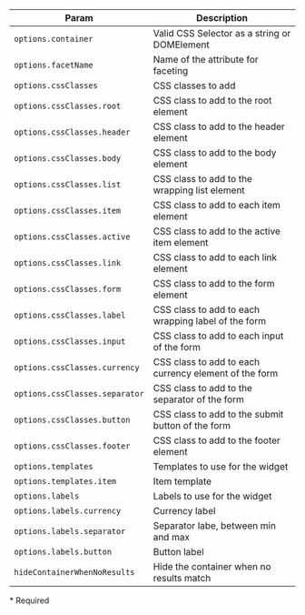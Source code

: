| Param | Description |
| --- | --- |
|  <span class='attr-required'>`options.container`</span> | Valid CSS Selector as a string or DOMElement |
|  <span class='attr-required'>`options.facetName`</span> | Name of the attribute for faceting |
|  <span class='attr-optional'>`options.cssClasses`</span> | CSS classes to add |
|  <span class='attr-optional'>`options.cssClasses.root`</span> | CSS class to add to the root element |
|  <span class='attr-optional'>`options.cssClasses.header`</span> | CSS class to add to the header element |
|  <span class='attr-optional'>`options.cssClasses.body`</span> | CSS class to add to the body element |
|  <span class='attr-optional'>`options.cssClasses.list`</span> | CSS class to add to the wrapping list element |
|  <span class='attr-optional'>`options.cssClasses.item`</span> | CSS class to add to each item element |
|  <span class='attr-optional'>`options.cssClasses.active`</span> | CSS class to add to the active item element |
|  <span class='attr-optional'>`options.cssClasses.link`</span> | CSS class to add to each link element |
|  <span class='attr-optional'>`options.cssClasses.form`</span> | CSS class to add to the form element |
|  <span class='attr-optional'>`options.cssClasses.label`</span> | CSS class to add to each wrapping label of the form |
|  <span class='attr-optional'>`options.cssClasses.input`</span> | CSS class to add to each input of the form |
|  <span class='attr-optional'>`options.cssClasses.currency`</span> | CSS class to add to each currency element of the form |
|  <span class='attr-optional'>`options.cssClasses.separator`</span> | CSS class to add to the separator of the form |
|  <span class='attr-optional'>`options.cssClasses.button`</span> | CSS class to add to the submit button of the form |
|  <span class='attr-optional'>`options.cssClasses.footer`</span> | CSS class to add to the footer element |
|  <span class='attr-optional'>`options.templates`</span> | Templates to use for the widget |
|  <span class='attr-optional'>`options.templates.item`</span> | Item template |
|  <span class='attr-optional'>`options.labels`</span> | Labels to use for the widget |
|  <span class='attr-optional'>`options.labels.currency`</span> | Currency label |
|  <span class='attr-optional'>`options.labels.separator`</span> | Separator labe, between min and max |
|  <span class='attr-optional'>`options.labels.button`</span> | Button label |
|  <span class='attr-optional'>`hideContainerWhenNoResults`</span> | Hide the container when no results match |

<p class="attr-legend">* <span>Required</span></p>
